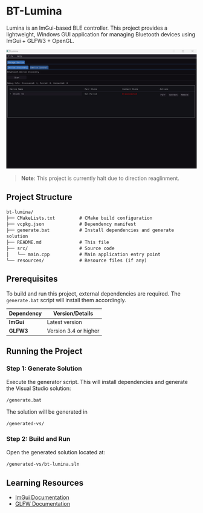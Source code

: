# BT-Lumina

Lumina is an ImGui-based BLE controller. This project provides a lightweight, Windows GUI application for managing Bluetooth devices using ImGui + GLFW3 + OpenGL.

![Preview](preview.png)

> **Note**: This project is currently halt due to direction reaglinment.

## Project Structure

```
bt-lumina/
├── CMakeLists.txt         # CMake build configuration
├── vcpkg.json             # Dependency manifest
├── generate.bat           # Install dependencies and generate solution
├── README.md              # This file
├── src/                   # Source code
│   └── main.cpp           # Main application entry point
└── resources/             # Resource files (if any)
```

## Prerequisites

To build and run this project, external dependencies are required. The `generate.bat` script will install them accordingly.

| Dependency | Version/Details |
|------------|----------------|
| **ImGui**  | Latest version |
| **GLFW3**  | Version 3.4 or higher |

## Running the Project

### Step 1: Generate Solution

Execute the generator script. This will install dependencies and generate the Visual Studio solution:

```cmd
/generate.bat
```

The solution will be generated in 
```cmd
/generated-vs/
```

### Step 2: Build and Run

Open the generated solution located at:
```cmd
/generated-vs/bt-lumina.sln
```


## Learning Resources

- [ImGui Documentation](https://github.com/ocornut/imgui)
- [GLFW Documentation](https://www.glfw.org/documentation.html)

